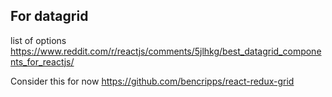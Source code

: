 ## For datagrid

list of options
https://www.reddit.com/r/reactjs/comments/5jlhkg/best_datagrid_components_for_reactjs/

Consider this for now https://github.com/bencripps/react-redux-grid
